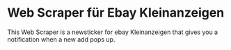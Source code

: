 # Web Scraper für Ebay Kleinanzeigen

This Web Scraper is a newsticker for ebay Kleinanzeigen that gives you a notification when a new add pops up.
